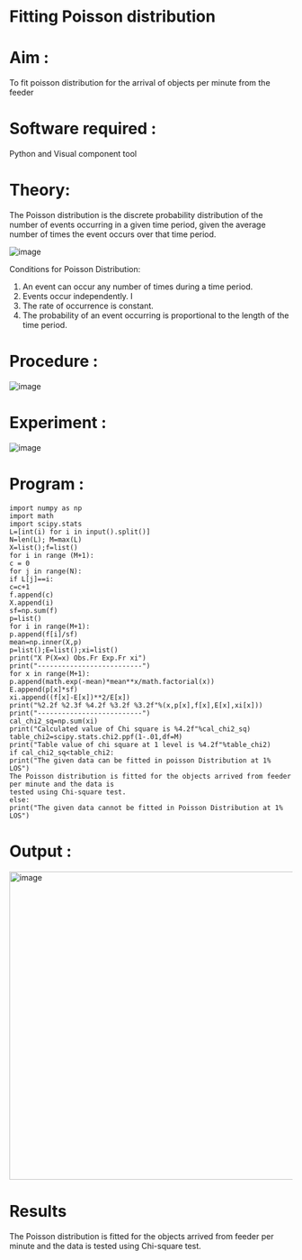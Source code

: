 # Fitting Poisson  distribution
# Aim : 

To fit poisson distribution for the arrival of objects per minute from the feeder

# Software required :  

Python and Visual component tool

# Theory:

The Poisson distribution is the discrete probability distribution of the number of events occurring in a given time period, given the average number of times the event occurs over that time period.

![image](https://user-images.githubusercontent.com/104613195/166248326-fd042076-8b0b-40c4-8b11-1d8e8fcb74db.png)

 Conditions for Poisson Distribution:

1. An event can occur any number of times during a time period.
2. Events occur independently. I
3. The rate of occurrence is constant.
4. The probability of an event occurring is proportional to the length of the time period. 
 
# Procedure :

![image](https://user-images.githubusercontent.com/104613195/166251988-d0c53205-6080-4f7b-ae4c-398178586637.png)

# Experiment :

![image](https://user-images.githubusercontent.com/103921593/230282876-f4a5afbf-cac1-4648-a1b0-c78840638a8e.png)

# Program :
```
import numpy as np
import math
import scipy.stats
L=[int(i) for i in input().split()]
N=len(L); M=max(L)
X=list();f=list()
for i in range (M+1):
c = 0
for j in range(N):
if L[j]==i:
c=c+1
f.append(c)
X.append(i)
sf=np.sum(f)
p=list()
for i in range(M+1):
p.append(f[i]/sf)
mean=np.inner(X,p)
p=list();E=list();xi=list()
print("X P(X=x) Obs.Fr Exp.Fr xi")
print("--------------------------")
for x in range(M+1):
p.append(math.exp(-mean)*mean**x/math.factorial(x))
E.append(p[x]*sf)
xi.append((f[x]-E[x])**2/E[x])
print("%2.2f %2.3f %4.2f %3.2f %3.2f"%(x,p[x],f[x],E[x],xi[x]))
print("--------------------------")
cal_chi2_sq=np.sum(xi)
print("Calculated value of Chi square is %4.2f"%cal_chi2_sq)
table_chi2=scipy.stats.chi2.ppf(1-.01,df=M)
print("Table value of chi square at 1 level is %4.2f"%table_chi2)
if cal_chi2_sq<table_chi2:
print("The given data can be fitted in poisson Distribution at 1% LOS")
The Poisson distribution is fitted for the objects arrived from feeder per minute and the data is
tested using Chi-square test.
else:
print("The given data cannot be fitted in Poisson Distribution at 1% LOS")
```

 

# Output : 
<img width="976" height="547" alt="image" src="https://github.com/user-attachments/assets/7c154b7d-cf5e-4078-9171-ee6bd4c20f29" />



# Results

The Poisson distribution is fitted for the objects arrived from feeder per minute and the data is tested using Chi-square test. 
 
